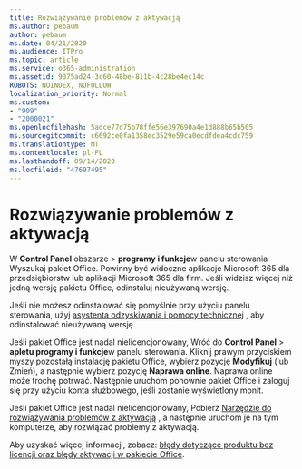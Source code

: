 ```yaml
---
title: Rozwiązywanie problemów z aktywacją
ms.author: pebaum
author: pebaum
ms.date: 04/21/2020
ms.audience: ITPro
ms.topic: article
ms.service: o365-administration
ms.assetid: 9075ad24-3c60-48be-811b-4c28be4ec14c
ROBOTS: NOINDEX, NOFOLLOW
localization_priority: Normal
ms.custom:
- "909"
- "2000021"
ms.openlocfilehash: 5adce77d75b78ffe56e397690a4e1d888b65b505
ms.sourcegitcommit: c6692ce0fa1358ec3529e59ca0ecdfdea4cdc759
ms.translationtype: MT
ms.contentlocale: pl-PL
ms.lasthandoff: 09/14/2020
ms.locfileid: "47697495"
---
```

# <a name="activation-troubleshooting"></a>Rozwiązywanie problemów z aktywacją

W **Control Panel** obszarze \> **programy i funkcje**w panelu sterowania Wyszukaj pakiet Office. Powinny być widoczne aplikacje Microsoft 365 dla przedsiębiorstw lub aplikacji Microsoft 365 dla firm. Jeśli widzisz więcej niż jedną wersję pakietu Office, odinstaluj nieużywaną wersję.
  
Jeśli nie możesz odinstalować się pomyślnie przy użyciu panelu sterowania, użyj [asystenta odzyskiwania i pomocy technicznej](https://aka.ms/SARA-OfficeUninstall-Alchemy) , aby odinstalować nieużywaną wersję.
  
Jeśli pakiet Office jest nadal nielicencjonowany, Wróć do **Control Panel** \> **apletu programy i funkcje**w panelu sterowania. Kliknij prawym przyciskiem myszy pozostałą instalację pakietu Office, wybierz pozycję **Modyfikuj** (lub Zmień), a następnie wybierz pozycję **Naprawa online**. Naprawa online może trochę potrwać. Następnie uruchom ponownie pakiet Office i zaloguj się przy użyciu konta służbowego, jeśli zostanie wyświetlony monit.
  
Jeśli pakiet Office jest nadal nielicencjonowany, Pobierz [Narzędzie do rozwiązywania problemów z aktywacją](https://aka.ms/SARA-OfficeActivation-Alchemy) , a następnie uruchom je na tym komputerze, aby rozwiązać problemy z aktywacją.
  
Aby uzyskać więcej informacji, zobacz: [błędy dotyczące produktu bez licencji oraz błędy aktywacji w pakiecie Office](https://support.office.com/article/0d23d3c0-c19c-4b2f-9845-5344fedc4380).
